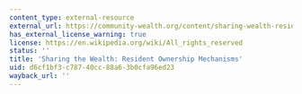 ```yaml
---
content_type: external-resource
external_url: https://community-wealth.org/content/sharing-wealth-resident-ownership-mechanisms
has_external_license_warning: true
license: https://en.wikipedia.org/wiki/All_rights_reserved
status: ''
title: 'Sharing the Wealth: Resident Ownership Mechanisms'
uid: d6cf1bf3-c787-40cc-88a6-3b0cfa96ed23
wayback_url: ''
---
```

